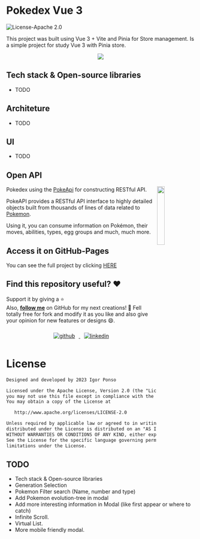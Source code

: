 # Pokedex Vue 3
![License-Apache 2.0](https://img.shields.io/badge/License-Apache%202.0-blue.svg)
<p>
This project was built using Vue 3 + Vite and Pinia for Store management.
Is a simple project for study Vue 3 with Pinia store.
</p>

<p align="center">
  <img src="https://user-images.githubusercontent.com/46560949/215300834-7a0948c8-1700-404b-873d-3760d992e839.gif"/>
</p>


## Tech stack & Open-source libraries
* TODO

## Architeture
* TODO

## UI
* TODO

## Open API

<img src="https://user-images.githubusercontent.com/46560949/215301737-a99fb04d-d981-4027-9304-e45f2506a2da.png" align="right" width="20%"/>

<p>Pokedex using the  <a href="https://pokeapi.co/" target="_blank">PokeApi</a> for constructing RESTful API.</p>
<p>PokeAPI provides a RESTful API interface to highly detailed objects built from thousands of lines of data related to <a href="https://en.wikipedia.org/wiki/Pokemon">Pokemon</a>. </p>
<p>
Using it, you can consume information on Pokémon, their moves, abilities, types, egg groups and much, much more.
</p>



## Access it on GitHub-Pages
You can see the full project by clicking <a href="https://igor-ponso.github.io/Pokedex-vue/" target="_blank">HERE</a>



## Find this repository useful? :heart:
Support it by giving a :star: <br>
Also, __[follow me](https://github.com/igor-ponso)__ on GitHub for my next creations! 🤩
Fell totally free for fork and modify it as you like and also give your opinion for new features or designs :smile:.

<p align="center">
<a href="https://github.com/igor-ponso" target="_blank">
<img style="margin: 10px" src="https://img.shields.io/badge/github-%2324292e.svg?&style=for-the-badge&logo=github&logoColor=white" alt="github"/>
</a>
<a href="https://linkedin.com/in/igorponso" target="_blank">
<img style="margin: 10px" src="https://img.shields.io/badge/linkedin-%231E77B5.svg?&style=for-the-badge&logo=linkedin&logoColor=white" alt="linkedin"/>
</a>
</p>

# License
```xml
Designed and developed by 2023 Igor Ponso

Licensed under the Apache License, Version 2.0 (the "License");
you may not use this file except in compliance with the License.
You may obtain a copy of the License at

   http://www.apache.org/licenses/LICENSE-2.0

Unless required by applicable law or agreed to in writing, software
distributed under the License is distributed on an "AS IS" BASIS,
WITHOUT WARRANTIES OR CONDITIONS OF ANY KIND, either express or implied.
See the License for the specific language governing permissions and
limitations under the License.
```


## TODO
* Tech stack & Open-source libraries
* Generation Selection
* Pokemon Filter search (Name, number and type)
* Add Pokemon evolution-tree in modal
* Add more interesting information in Modal (like first appear or where to catch)
* Infinite Scroll.
* Virtual List.
* More mobile friendly modal.
